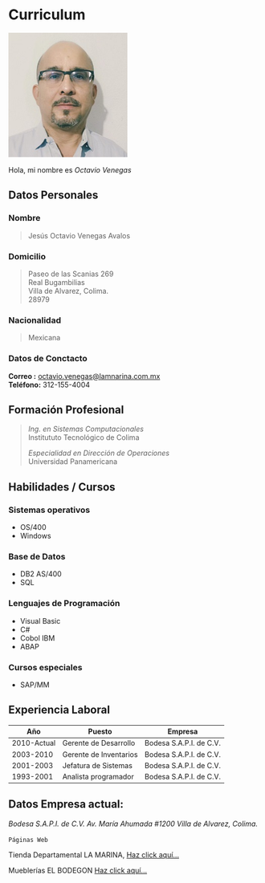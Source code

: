 # Curriculum

![](https://raw.githubusercontent.com/octavene/HerramientasDigitales/master/FotoOctavio.jpg)


Hola, mi nombre es _Octavio Venegas_   


## Datos Personales  

  ### Nombre
  > Jesús Octavio Venegas Avalos
  ### Domicilio
  >  Paseo de las Scanias 269     
  >  Real Bugambilias     
  >  Villa de Alvarez, Colima.    
  >  28979
  ### Nacionalidad
  >  Mexicana
  ### Datos de Conctacto
  **Correo  :** octavio.venegas@lamnarina.com.mx    
  **Teléfono:** 312-155-4004
  
  

## Formación Profesional
  > _Ing. en Sistemas Computacionales_  
  > Institututo Tecnológico de Colima  
  >  
  > _Especialidad en Dirección de Operaciones_  
  > Universidad Panamericana  
  

## Habilidades / Cursos
  ### Sistemas operativos
  - OS/400
  - Windows
  ### Base de Datos
  - DB2 AS/400
  - SQL
  ### Lenguajes de Programación
  - Visual Basic
  - C#
  - Cobol IBM
  - ABAP
  ### Cursos especiales
  - SAP/MM
  
  
## Experiencia Laboral

| **Año** | **Puesto** | **Empresa** |
|-----|--------|---------|
|2010-Actual | Gerente de Desarrollo | Bodesa S.A.P.I. de C.V. |
|2003-2010 | Gerente de Inventarios| Bodesa S.A.P.I. de C.V. |
|2001-2003 | Jefatura de Sistemas | Bodesa S.A.P.I. de C.V. |
|1993-2001 | Analista programador | Bodesa S.A.P.I. de C.V. |

## Datos Empresa actual:

_Bodesa S.A.P.I. de C.V._
_Av. María Ahumada #1200_
_Villa de Alvarez, Colima._

`Páginas Web`

 Tienda Departamental LA MARINA, [Haz click aquí...](https://www.lamarina.com.mx/)   
 
 Mueblerías EL BODEGON [Haz click aquí...](https://www.elbodegon.com.mx/)   
 
 
 
 






